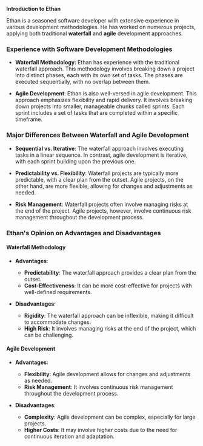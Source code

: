 **Introduction to Ethan**

Ethan is a seasoned software developer with extensive experience in various development methodologies. He has worked on numerous projects, applying both traditional **waterfall** and **agile** development approaches.

### Experience with Software Development Methodologies

- **Waterfall Methodology**: Ethan has experience with the traditional waterfall approach. This methodology involves breaking down a project into distinct phases, each with its own set of tasks. The phases are executed sequentially, with no overlap between them.

- **Agile Development**: Ethan is also well-versed in agile development. This approach emphasizes flexibility and rapid delivery. It involves breaking down projects into smaller, manageable chunks called sprints. Each sprint includes a set of tasks that are completed within a specific timeframe.

### Major Differences Between Waterfall and Agile Development

- **Sequential vs. Iterative**: The waterfall approach involves executing tasks in a linear sequence. In contrast, agile development is iterative, with each sprint building upon the previous one.

- **Predictability vs. Flexibility**: Waterfall projects are typically more predictable, with a clear plan from the outset. Agile projects, on the other hand, are more flexible, allowing for changes and adjustments as needed.

- **Risk Management**: Waterfall projects often involve managing risks at the end of the project. Agile projects, however, involve continuous risk management throughout the development process.

### Ethan's Opinion on Advantages and Disadvantages

#### Waterfall Methodology

- **Advantages**:
  - **Predictability**: The waterfall approach provides a clear plan from the outset.
  - **Cost-Effectiveness**: It can be more cost-effective for projects with well-defined requirements.

- **Disadvantages**:
  - **Rigidity**: The waterfall approach can be inflexible, making it difficult to accommodate changes.
  - **High Risk**: It involves managing risks at the end of the project, which can be challenging.

#### Agile Development

- **Advantages**:
  - **Flexibility**: Agile development allows for changes and adjustments as needed.
  - **Risk Management**: It involves continuous risk management throughout the development process.

- **Disadvantages**:
  - **Complexity**: Agile development can be complex, especially for large projects.
  - **Higher Costs**: It may involve higher costs due to the need for continuous iteration and adaptation.